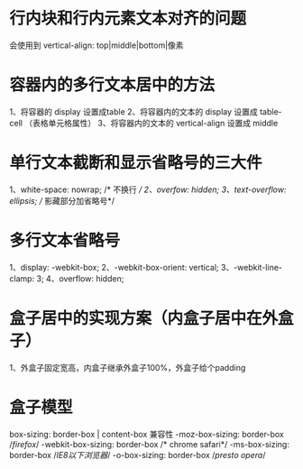 # 行内块和行内元素文本对齐的问题
  会使用到 vertical-align: top|middle|bottom|像素
# 容器内的多行文本居中的方法
  1、将容器的 display 设置成table
  2、将容器内的文本的 display 设置成 table-cell （表格单元格属性）
  3、将容器内的文本的 vertical-align 设置成 middle
# 单行文本截断和显示省略号的三大件
  1、white-space: nowrap;     /* 不换行 */
  2、overfow: hidden;
  3、text-overflow: ellipsis; /* 影藏部分加省略号*/
# 多行文本省略号
  1、display: -webkit-box;
  2、-webkit-box-orient: vertical;
  3、-webkit-line-clamp: 3;
  4、overflow: hidden;
# 盒子居中的实现方案（内盒子居中在外盒子）
  1、外盒子固定宽高，内盒子继承外盒子100%，外盒子给个padding
# 盒子模型
  box-sizing: border-box | content-box
  兼容性
  -moz-box-sizing: border-box  /*firefox*/
  -webkit-box-sizing: border-box /* chrome safari*/
  -ms-box-sizing: border-box /*IE8以下浏览器*/
  -o-box-sizing: border-box /*presto opera*/